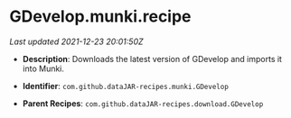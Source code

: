 # GDevelop.munki.recipe

_Last updated 2021-12-23 20:01:50Z_

- **Description**: Downloads the latest version of GDevelop and imports it into Munki.

- **Identifier**: `com.github.dataJAR-recipes.munki.GDevelop`

- **Parent Recipes**: `com.github.dataJAR-recipes.download.GDevelop`

